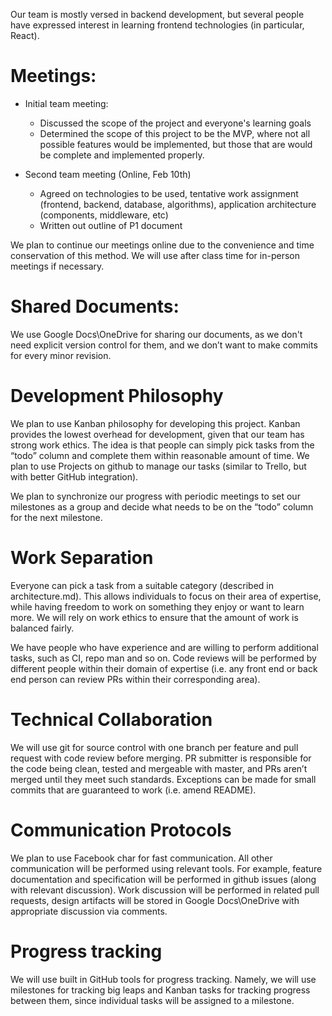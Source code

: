 Our team is mostly versed in backend development, but several people have expressed interest in learning frontend technologies (in particular, React).

# Meetings:
* Initial team meeting:
    * Discussed the scope of the project and everyone's learning goals
    * Determined the scope of this project to be the MVP, where not all possible features would be implemented, but those that are would be complete and implemented properly.

* Second team meeting (Online, Feb 10th)
    * Agreed on technologies to be used, tentative work assignment (frontend, backend, database, algorithms), application architecture (components, middleware, etc)
    *  Written out outline of P1 document

We plan to continue our meetings online due to the convenience and time conservation of this method. We will use after class time for in-person meetings if necessary.

# Shared Documents:

We use Google Docs\OneDrive for sharing our documents, as we don't need explicit version control for them, and we don’t want to make commits for every minor revision.

# Development Philosophy

We plan to use Kanban philosophy for developing this project. Kanban provides the lowest overhead for development, given that our team has strong work ethics. The idea is that people can simply pick tasks from the “todo” column and complete them within reasonable amount of time. We plan to use Projects on github to manage our tasks (similar to Trello, but with better GitHub integration).

We plan to synchronize our progress with periodic meetings to set our milestones as a group and decide what needs to be on the “todo” column for the next milestone.

# Work Separation

Everyone can pick a task from a suitable category (described in architecture.md). This allows individuals to focus on their area of expertise, while having freedom to work on something they enjoy or want to learn more. We will rely on work ethics to ensure that the amount of work is balanced fairly.

We have people who have experience and are willing to perform additional tasks, such as CI, repo man and so on. Code reviews will be performed by different people within their domain of expertise (i.e. any front end or back end person can review PRs within their corresponding area).

# Technical Collaboration

We will use git for source control with one branch per feature and pull request with code review before merging. PR submitter is responsible for the code being clean, tested and mergeable with master, and PRs aren’t merged until they meet such standards. Exceptions can be made for small commits that are guaranteed to work (i.e. amend README).

# Communication Protocols

We plan to use Facebook char for fast communication. All other communication will be performed using relevant tools. For example, feature documentation and specification will be performed in github issues (along with relevant discussion). Work discussion will be performed in related pull requests, design artifacts will be stored in Google Docs\OneDrive with appropriate discussion via comments.

# Progress tracking

We will use built in GitHub tools for progress tracking. Namely, we will use milestones for tracking big leaps and Kanban tasks for tracking progress between them, since individual tasks will be assigned to a milestone.
